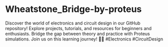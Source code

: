 # Wheatstone_Bridge-by-proteus
Discover the world of electronics and circuit design in our GitHub repository! Explore projects, tutorials, and resources for beginners and enthusiasts. Bridge the gap between theory and practice with Proteus simulations. Join us on this learning journey! 🚀🔌 #Electronics #CircuitDesign

